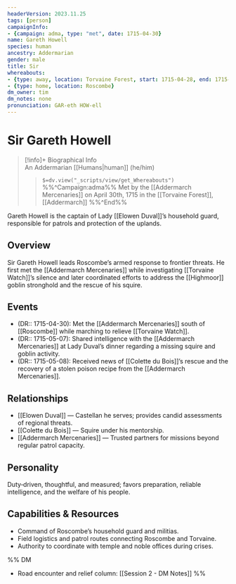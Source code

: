 ```yaml
---
headerVersion: 2023.11.25
tags: [person]
campaignInfo: 
- {campaign: adma, type: "met", date: 1715-04-30}
name: Gareth Howell
species: human
ancestry: Addermarian
gender: male
title: Sir
whereabouts:
- {type: away, location: Torvaine Forest, start: 1715-04-28, end: 1715-04-30}
- {type: home, location: Roscombe}
dm_owner: tim
dm_notes: none
pronunciation: GAR-eth HOW-ell
---
```

# Sir Gareth Howell
>[!info]+ Biographical Info  
> An Addermarian [[Humans|human]] (he/him)  
>> `$=dv.view("_scripts/view/get_Whereabouts")`  
>> %%^Campaign:adma%% Met by the [[Addermarch Mercenaries]] on April 30th, 1715 in the [[Torvaine Forest]], [[Addermarch]] %%^End%%

Gareth Howell is the captain of Lady [[Elowen Duval]]’s household guard, responsible for patrols and protection of the uplands. 
## Overview
Sir Gareth Howell leads Roscombe’s armed response to frontier threats. He first met the [[Addermarch Mercenaries]] while investigating [[Torvaine Watch]]’s silence and later coordinated efforts to address the [[Highmoor]] goblin stronghold and the rescue of his squire.
## Events
- (DR:: 1715-04-30): Met the [[Addermarch Mercenaries]] south of [[Roscombe]] while marching to relieve [[Torvaine Watch]].
- (DR:: 1715-05-07): Shared intelligence with the [[Addermarch Mercenaries]] at Lady Duval’s dinner regarding a missing squire and goblin activity.
- (DR:: 1715-05-08): Received news of [[Colette du Bois]]’s rescue and the recovery of a stolen poison recipe from the [[Addermarch Mercenaries]]. 
## Relationships
- [[Elowen Duval]] — Castellan he serves; provides candid assessments of regional threats.
- [[Colette du Bois]] — Squire under his mentorship.
- [[Addermarch Mercenaries]] — Trusted partners for missions beyond regular patrol capacity.

## Personality
Duty‑driven, thoughtful, and measured; favors preparation, reliable intelligence, and the welfare of his people.

## Capabilities & Resources
- Command of Roscombe’s household guard and militias.
- Field logistics and patrol routes connecting Roscombe and Torvaine.
- Authority to coordinate with temple and noble offices during crises.

%% DM 
- Road encounter and relief column: [[Session 2 - DM Notes]]
%%
